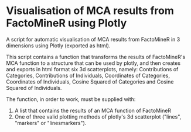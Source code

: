 # Visualisation of MCA results from FactoMineR using Plotly
A script for automatic visualisation of MCA results from FactoMineR in 3 dimensions using Plotly (exported as html). 

This script contains a function that transforms the results of FactoMineR's MCA function to a structure that can be used by plotly, and then creates and exports in html format six 3d scatterplots, namely: Contributions of Categories, Contributions of Individuals, Coordinates of Categories, Coordinates of Individuals, Cosine Squared of Categories and Cosine Squared of Individuals.

The function, in order to work, must be supplied with:
1) A list that contains the results of an MCA function of FactoMineR
2) One of three valid plotting methods of plotly's 3d scatterplot ("lines", "markers" or "linesmarkers").

